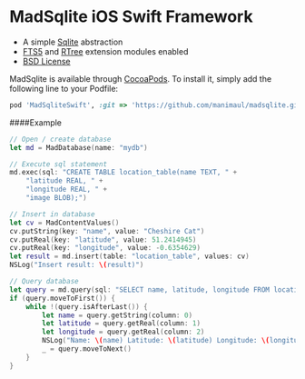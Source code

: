 # MadSqlite iOS Swift Framework

 * A simple [Sqlite](https://sqlite.org) abstraction
 * [FTS5](https://sqlite.org/fts5.html) and [RTree](https://www.sqlite.org/rtree.html) extension modules enabled
 * [BSD License](LICENSE.md)


MadSqlite is available through [CocoaPods](http://cocoapods.org). To install
it, simply add the following line to your Podfile:

```ruby
pod 'MadSqliteSwift', :git => 'https://github.com/manimaul/madsqlite.git', :submodules => true
```

####Example

```swift
// Open / create database
let md = MadDatabase(name: "mydb")

// Execute sql statement
md.exec(sql: "CREATE TABLE location_table(name TEXT, " +
    "latitude REAL, " +
    "longitude REAL, " +
    "image BLOB);")

// Insert in database
let cv = MadContentValues()
cv.putString(key: "name", value: "Cheshire Cat")
cv.putReal(key: "latitude", value: 51.2414945)
cv.putReal(key: "longitude", value: -0.6354629)
let result = md.insert(table: "location_table", values: cv)
NSLog("Insert result: \(result)")

// Query database
let query = md.query(sql: "SELECT name, latitude, longitude FROM location_table WHERE name=?", args: ["Cheshire Cat"])
if (query.moveToFirst()) {
    while !(query.isAfterLast()) {
        let name = query.getString(column: 0)
        let latitude = query.getReal(column: 1)
        let longitude = query.getReal(column: 2)
        NSLog("Name: \(name) Latitude: \(latitude) Longitude: \(longitude)")
        _ = query.moveToNext()
    }
}
```
